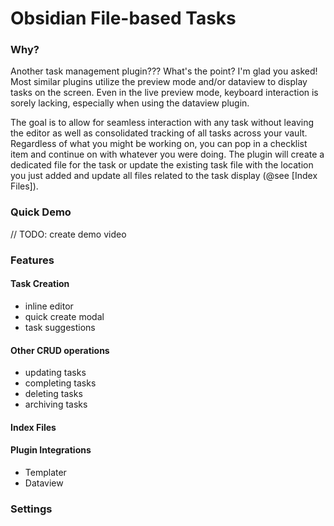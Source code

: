 
# Obsidian File-based Tasks

### Why?
Another task management plugin??? What's the point? I'm glad you asked! Most similar plugins utilize the preview mode and/or dataview to display tasks on the screen. Even in the live preview mode, keyboard interaction is sorely lacking, especially when using the dataview plugin.

The goal is to allow for seamless interaction with any task without leaving the editor as well as consolidated tracking of all tasks across your
vault. Regardless of what you might be working on, you can pop in a checklist item and continue on with whatever you were doing. The plugin will
create a dedicated file for the task or update the existing task file with the location you just added and update all files related to the task
display (@see [Index Files]).

### Quick Demo

// TODO: create demo video


### Features

#### Task Creation
- inline editor
- quick create modal
- task suggestions

#### Other CRUD operations
- updating tasks
- completing tasks
- deleting tasks
- archiving tasks

#### Index Files

#### Plugin Integrations
- Templater
- Dataview

### Settings

